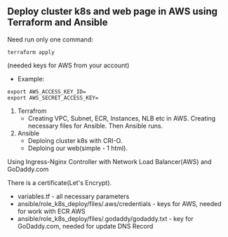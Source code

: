 ## **Deploy cluster k8s and web page in AWS using Terraform and Ansible**

Need run only one command: 
```
terraform apply 
```
(needed keys for AWS from your account)
- Example:
```
export AWS_ACCESS_KEY_ID=
export AWS_SECRET_ACCESS_KEY=
```

1. Terrafrom
    - Creating VPC, Subnet, ECR, Instances, NLB etc in AWS. Creating necessary files for Ansible. Then Ansible runs.
2. Ansible
    - Deploing cluster k8s with CRI-O.
    - Deploing our web(simple - 1 html).


Using Ingress-Nginx Controller with Network Load Balancer(AWS) and GoDaddy.com

There is a certificate(Let's Encrypt). 

- variables.tf - all necessary parameters
- ansible/role_k8s_deploy/files/.aws/credentials - keys for AWS, needed for work with ECR AWS
- ansible/role_k8s_deploy/files/.godaddy/godaddy.txt - key for GoDaddy.com, needed for update DNS Record
